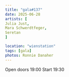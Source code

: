 ```yaml
---
title: "gala#137"
date: 2025-06-28
artists: [
Julia Just,
Mara Schwerdtfeger,
Seretan
]

location: "wienstation"
tags: [gala]
photos: Ronnie Danaher
---
```

Open doors 19:00
Start 19:30
